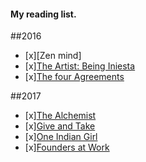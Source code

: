 #### My reading list.

##2016 
- [x][Zen mind]
- [x][The Artist: Being Iniesta](https://www.amazon.ca/The-Artist/dp/147223233X)
- [x][The four Agreements](https://www.amazon.ca/Four-Agreements-Practical-Personal-Freedom/dp/1878424319/ref=sr_1_1?s=books&ie=UTF8&qid=1489898707&sr=1-1&keywords=The+four+Agreements)


##2017 
- [x][The Alchemist](https://www.amazon.ca/Alchemist-Paulo-Coelho-ebook/dp/B00U6SFUSS/ref=sr_1_1?s=books&ie=UTF8&qid=1489898691&sr=1-1&keywords=the+alchemist) 
- [x][Give and Take](https://www.amazon.ca/Give-Take-Helping-Others-Success/dp/0670026557/ref=sr_1_1?s=books&ie=UTF8&qid=1489898679&sr=1-1&keywords=give+and+take) 
- [x][One Indian Girl](https://www.amazon.com/One-Indian-Girl-Chetan-Bhagat/dp/8129142147) 
- [x][Founders at Work](https://www.amazon.ca/Founders-Work-Stories-Startups-Early/dp/1430210788)

